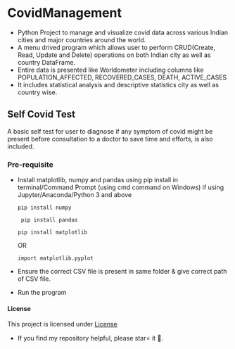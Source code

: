 # CovidManagement
- Python Project to manage and visualize covid data across various Indian cities and major countries around the world.
- A menu drived program which allows user to perform CRUD(Create, Read, Update and Delete) operations on both Indian city as well as country DataFrame.
- Entire data is presented like Worldometer including columns like POPULATION_AFFECTED, RECOVERED_CASES, DEATH, ACTIVE_CASES
- It includes statistical analysis and descriptive statistics city as well as country wise.

## Self Covid Test 
A basic self test for user to diagnose if any symptom of covid might be present before consultation to a doctor to save time and efforts, is also included.

### Pre-requisite
* Install matplotlib, numpy and pandas using pip install in terminal/Command Prompt (using cmd command on Windows) if using Jupyter/Anaconda/Python 3 and above
  ```
  pip install numpy
  ```
  ```
   pip install pandas
  ```
  ```
  pip install matplotlib
  ```
  OR

  ```
  import matplotlib.pyplot 
  ```
* Ensure the correct CSV file is present in same folder & give correct path of CSV file.
* Run the program
  
#### License
This project is licensed under [License](docs/LICENSE.md)

* If you find my repository helpful, please star⭐ it 🌟.
